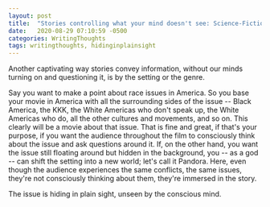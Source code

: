```yaml
---
layout: post
title:  "Stories controlling what your mind doesn't see: Science-Fiction and Fantasy"
date:   2020-08-29 07:10:59 -0500
categories: WritingThoughts
tags: writingthoughts, hidinginplainsight
---
```


Another captivating way stories convey information, without our minds turning on and questioning it, is by the setting or the genre. 

Say you want to make a point about race issues in America. So you base your movie in America with all the surrounding sides of the issue -- Black America, the KKK, the White Americas who don't speak up, the White Americas who do, all the other cultures and movements, and so on. This clearly will be a movie about that issue. That is fine and great, if that's your purpose, if you want the audience throughout the film to consciously think about the issue and ask questions around it. If, on the other hand, you want the issue still floating around but hidden in the background, you -- as a god -- can shift the setting into a new world; let's call it Pandora. Here, even though the audience experiences the same conflicts, the same issues, they're not consciously thinking about them, they're immersed in the story.

The issue is hiding in plain sight, unseen by the conscious mind.